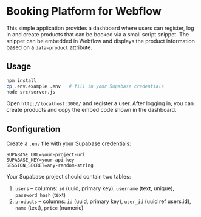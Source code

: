 # Booking Platform for Webflow

This simple application provides a dashboard where users can register, log in and create products that can be booked via a small script snippet. The snippet can be embedded in Webflow and displays the product information based on a `data-product` attribute.

## Usage

```bash
npm install
cp .env.example .env   # fill in your Supabase credentials
node src/server.js
```

Open `http://localhost:3000/` and register a user. After logging in, you can create products and copy the embed code shown in the dashboard.

## Configuration

Create a `.env` file with your Supabase credentials:

```env
SUPABASE_URL=your-project-url
SUPABASE_KEY=your-api-key
SESSION_SECRET=any-random-string
```

Your Supabase project should contain two tables:

1. `users` – columns: `id` (uuid, primary key), `username` (text, unique), `password_hash` (text)
2. `products` – columns: `id` (uuid, primary key), `user_id` (uuid ref users.id), `name` (text), `price` (numeric)
